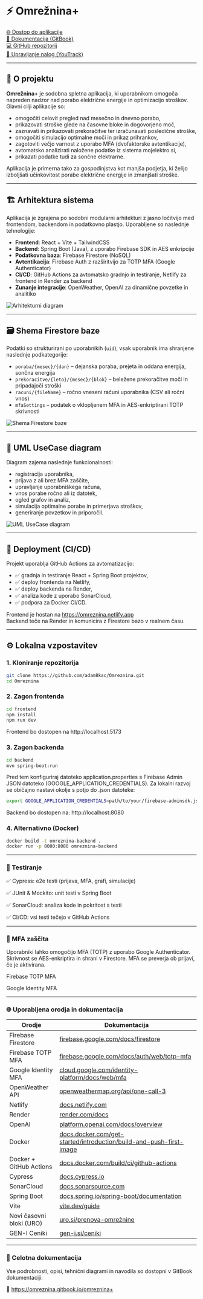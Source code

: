 # ⚡ Omrežnina+

[🌐 Dostop do aplikacije](https://omreznina.netlify.app/)  
[📘 Dokumentacija (GitBook)](https://omreznina.gitbook.io/omreznina+)  
[💻 GitHub repozitorij](https://github.com/adam8kac/Omreznina)  
[🎫 Upravljanje nalog (YouTrack)](https://omreznina.youtrack.cloud/issues)

---

## 📖 O projektu

**Omrežnina+** je sodobna spletna aplikacija, ki uporabnikom omogoča napreden nadzor nad porabo električne energije in optimizacijo stroškov. Glavni cilji aplikacije so:

- omogočiti celovit pregled nad mesečno in dnevno porabo,
- prikazovati stroške glede na časovne bloke in dogovorjeno moč,
- zaznavati in prikazovati prekoračitve ter izračunavati posledične stroške,
- omogočiti simulacijo optimalne moči in prikaz prihrankov,
- zagotoviti večjo varnost z uporabo MFA (dvofaktorske avtentikacije),
- avtomatsko analizirati naložene podatke iz sistema mojelektro.si,
- prikazati podatke tudi za sončne elektrarne.

Aplikacija je primerna tako za gospodinjstva kot manjša podjetja, ki želijo izboljšati učinkovitost porabe električne energije in zmanjšati stroške.

---

## 🏗️ Arhitektura sistema

Aplikacija je zgrajena po sodobni modularni arhitekturi z jasno ločitvijo med frontendom, backendom in podatkovno plastjo. Uporabljene so naslednje tehnologije:

- **Frontend**: React + Vite + TailwindCSS
- **Backend**: Spring Boot (Java), z uporabo Firebase SDK in AES enkripcije
- **Podatkovna baza**: Firebase Firestore (NoSQL)
- **Avtentikacija**: Firebase Auth z razširitvijo za TOTP MFA (Google Authenticator)
- **CI/CD**: GitHub Actions za avtomatsko gradnjo in testiranje, Netlify za frontend in Render za backend
- **Zunanje integracije**: OpenWeather, OpenAI za dinamične povzetke in analitiko

![Arhitekturni diagram](images/architecture.png)

---

## 🗃️ Shema Firestore baze

Podatki so strukturirani po uporabnikih (`uid`), vsak uporabnik ima shranjene naslednje podkategorije:

- `poraba/{mesec}/{dan}` – dejanska poraba, prejeta in oddana energija, sončna energija
- `prekoracitve/{leto}/{mesec}/{blok}` – beležene prekoračitve moči in pripadajoči stroški
- `racuni/{fileName}` – ročno vneseni računi uporabnika (CSV ali ročni vnos)
- `mfaSettings` – podatek o vklopljenem MFA in AES-enkriptirani TOTP skrivnosti

![Shema Firestore baze](images/schema.png)

---

## 🎯 UML UseCase diagram

Diagram zajema naslednje funkcionalnosti:

- registracija uporabnika,
- prijava z ali brez MFA zaščite,
- upravljanje uporabniškega računa,
- vnos porabe ročno ali iz datotek,
- ogled grafov in analiz,
- simulacija optimalne porabe in primerjava stroškov,
- generiranje povzetkov in priporočil.

![UML UseCase diagram](images/usecase.png)

---

## 🚀 Deployment (CI/CD)

Projekt uporablja GitHub Actions za avtomatizacijo:

- ✅ gradnja in testiranje React + Spring Boot projektov,
- ✅ deploy frontenda na Netlify,
- ✅ deploy backenda na Render,
- ✅ analiza kode z uporabo SonarCloud,
- ✅ podpora za Docker CI/CD.

Frontend je hostan na https://omreznina.netlify.app  
Backend teče na Render in komunicira z Firestore bazo v realnem času.

---

## ⚙️ Lokalna vzpostavitev

### 1. Kloniranje repozitorija

```bash
git clone https://github.com/adam8kac/Omreznina.git
cd Omreznina
```

### 2. Zagon frontenda

```bash
cd frontend
npm install
npm run dev
```
Frontend bo dostopen na http://localhost:5173

### 3. Zagon backenda
```bash
cd backend
mvn spring-boot:run
```

Pred tem konfiguriraj datoteko application.properties s Firebase Admin JSON datoteko (GOOGLE_APPLICATION_CREDENTIALS).
Za lokalni razvoj se običajno nastavi okolje s potjo do .json datoteke:

```bash
export GOOGLE_APPLICATION_CREDENTIALS=path/to/your/firebase-adminsdk.json
```

Backend bo dostopen na:
http://localhost:8080

### 4. Alternativno (Docker)
```bash
docker build -t omreznina-backend .
docker run -p 8080:8080 omreznina-backend
```

---

### 🧪 Testiranje

✅ Cypress: e2e testi (prijava, MFA, grafi, simulacije)

✅ JUnit & Mockito: unit testi v Spring Boot

✅ SonarCloud: analiza kode in pokritost s testi

✅ CI/CD: vsi testi tečejo v GitHub Actions

---

### 🔐 MFA zaščita
Uporabniki lahko omogočijo MFA (TOTP) z uporabo Google Authenticator. Skrivnost se AES-enkriptira in shrani v Firestore. MFA se preverja ob prijavi, če je aktivirana.

Firebase TOTP MFA

Google Identity MFA

---

### 🌐 Uporabljena orodja in dokumentacija

| Orodje                   | Dokumentacija                                                                                                                                       |
| ------------------------ | --------------------------------------------------------------------------------------------------------------------------------------------------- |
| Firebase Firestore       | [firebase.google.com/docs/firestore](https://firebase.google.com/docs/firestore)                                                                    |
| Firebase TOTP MFA        | [firebase.google.com/docs/auth/web/totp-mfa](https://firebase.google.com/docs/auth/web/totp-mfa)                                                    |
| Google Identity MFA      | [cloud.google.com/identity-platform/docs/web/mfa](https://cloud.google.com/identity-platform/docs/web/mfa)                                          |
| OpenWeather API          | [openweathermap.org/api/one-call-3](https://openweathermap.org/api/one-call-3)                                                                      |
| Netlify                  | [docs.netlify.com](https://docs.netlify.com/)                                                                                                       |
| Render                   | [render.com/docs](https://render.com/docs)                                                                                                          |
| OpenAI                   | [platform.openai.com/docs/overview](https://platform.openai.com/docs/overview)                                                                      |
| Docker                   | [docs.docker.com/get-started/introduction/build-and-push-first-image](https://docs.docker.com/get-started/introduction/build-and-push-first-image/) |
| Docker + GitHub Actions  | [docs.docker.com/build/ci/github-actions](https://docs.docker.com/build/ci/github-actions/)                                                         |
| Cypress                  | [docs.cypress.io](https://docs.cypress.io/app/get-started/why-cypress)                                                                              |
| SonarCloud               | [docs.sonarsource.com](http://docs.sonarsource.com/sonarqube-cloud/)                                                                                |
| Spring Boot              | [docs.spring.io/spring-boot/documentation](https://docs.spring.io/spring-boot/documentation.html)                                                   |
| Vite                     | [vite.dev/guide](https://vite.dev/guide/)                                                                                                           |
| Novi časovni bloki (URO) | [uro.si/prenova-omrežnine](https://www.uro.si/prenova-omreznine/novi-časovni-bloki)                                                                 |
| GEN-I Ceniki             | [gen-i.si/ceniki](https://gen-i.si/dom/elektricna-energija/ceniki-in-akcije/?utm_source=chatgpt.com)                                                |

---

### 📘 Celotna dokumentacija
Vse podrobnosti, opisi, tehnični diagrami in navodila so dostopni v GitBook dokumentaciji:

📖 https://omreznina.gitbook.io/omreznina+
